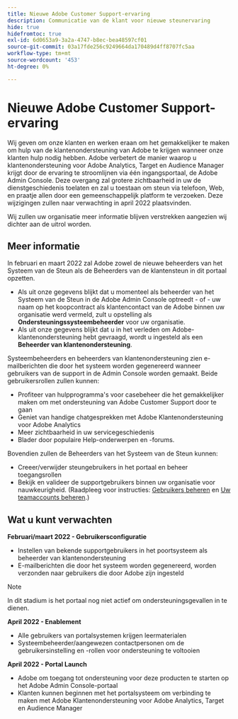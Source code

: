 ```yaml
---
title: Nieuwe Adobe Customer Support-ervaring
description: Communicatie van de klant voor nieuwe steunervaring
hide: true
hidefromtoc: true
exl-id: 6d0653a9-3a2a-4747-b8ec-bea48597cf01
source-git-commit: 03a17fde256c9249664da170489d4ff8707fc5aa
workflow-type: tm+mt
source-wordcount: '453'
ht-degree: 0%

---
```


# Nieuwe Adobe Customer Support-ervaring

Wij geven om onze klanten en werken eraan om het gemakkelijker te maken om hulp van de klantenondersteuning van Adobe te krijgen wanneer onze klanten hulp nodig hebben. Adobe verbetert de manier waarop u klantenondersteuning voor Adobe Analytics, Target en Audience Manager krijgt door de ervaring te stroomlijnen via één ingangsportaal, de Adobe Admin Console. Deze overgang zal grotere zichtbaarheid in uw de dienstgeschiedenis toelaten en zal u toestaan om steun via telefoon, Web, en praatje allen door een gemeenschappelijk platform te verzoeken. Deze wijzigingen zullen naar verwachting in april 2022 plaatsvinden.

Wij zullen uw organisatie meer informatie blijven verstrekken aangezien wij dichter aan de uitrol worden.

## Meer informatie

In februari en maart 2022 zal Adobe zowel de nieuwe beheerders van het Systeem van de Steun als de Beheerders van de klantensteun in dit portaal opzetten.

* Als uit onze gegevens blijkt dat u momenteel als beheerder van het Systeem van de Steun in de Adobe Admin Console optreedt - of - uw naam op het koopcontract als klantencontact van de Adobe binnen uw organisatie werd vermeld, zult u opstelling als **Ondersteuningssysteembeheerder** voor uw organisatie.
* Als uit onze gegevens blijkt dat u in het verleden om Adobe-klantenondersteuning hebt gevraagd, wordt u ingesteld als een **Beheerder van klantenondersteuning**.

Systeembeheerders en beheerders van klantenondersteuning zien e-mailberichten die door het systeem worden gegenereerd wanneer gebruikers van de support in de Admin Console worden gemaakt. Beide gebruikersrollen zullen kunnen:

* Profiteer van hulpprogramma&#39;s voor casebeheer die het gemakkelijker maken om met ondersteuning van Adobe Customer Support door te gaan
* Geniet van handige chatgesprekken met Adobe Klantenondersteuning voor Adobe Analytics
* Meer zichtbaarheid in uw servicegeschiedenis
* Blader door populaire Help-onderwerpen en -forums.

Bovendien zullen de Beheerders van het Systeem van de Steun kunnen:

* Creeer/verwijder steungebruikers in het portaal en beheer toegangsrollen
* Bekijk en valideer de supportgebruikers binnen uw organisatie voor nauwkeurigheid. (Raadpleeg voor instructies: [Gebruikers beheren](https://helpx.adobe.com/enterprise/using/users.html) en [Uw teamaccounts beheren](https://helpx.adobe.com/enterprise/using/accounts.html).)

## Wat u kunt verwachten

**Februari/maart 2022 - Gebruikersconfiguratie**

* Instellen van bekende supportgebruikers in het poortsysteem als beheerder van klantenondersteuning
* E-mailberichten die door het systeem worden gegenereerd, worden verzonden naar gebruikers die door Adobe zijn ingesteld

>[!NOTE]
>
>In dit stadium is het portaal nog niet actief om ondersteuningsgevallen in te dienen.

**April 2022 - Enablement**

* Alle gebruikers van portalsystemen krijgen leermaterialen
* Systeembeheerder/aangewezen contactpersonen om de gebruikersinstelling en -rollen voor ondersteuning te voltooien

**April 2022 - Portal Launch**

* Adobe om toegang tot ondersteuning voor deze producten te starten op het Adobe Admin Console-portaal
* Klanten kunnen beginnen met het portalsysteem om verbinding te maken met Adobe Klantenondersteuning voor Adobe Analytics, Target en Audience Manager
